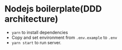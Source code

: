 # Nodejs boilerplate(DDD architecture)

* `yarn` to install dependencies
* Copy and set environment from `.env.example` to `.env`
* `yarn start` to run server.